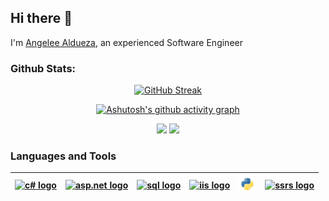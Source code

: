 <h2>Hi there 👋</h2>

I'm [Angelee Aldueza](https://angeleealdueza.github.io/), an experienced Software Engineer

<h3>Github Stats:</h3>

<div align="center">

[![GitHub Streak](https://github-readme-streak-stats.herokuapp.com?user=angeleealdueza&theme=dracula)](https://git.io/streak-stats)

[![Ashutosh's github activity graph](https://activity-graph.herokuapp.com/graph?username=angeleealdueza&theme=react-dark)](https://github.com/ashutosh00710/github-readme-activity-graph)

  <img src="https://github-readme-stats.vercel.app/api?username=angeleealdueza&count_private=true&show_icons=true&theme=dracula&line_height=33">

  <img src="https://github-readme-stats.vercel.app/api/top-langs/?username=angeleealdueza&count_private=true&hide=assembly,php,java&theme=dracula&line_height=10&langs_count=8">
</div>

<h3>Languages and Tools</h3>
<div align="center">

| [<img src="https://static-00.iconduck.com/assets.00/c-sharp-c-icon-456x512-9sej0lrz.png" alt="c# logo" width="24">](https://learn.microsoft.com/en-us/dotnet/csharp/)  | [<img src="https://www.simplilearn.com/ice9/free_resources_article_thumb/ASP.NET_logo.jpg" alt="asp.net logo" width="38">](https://dotnet.microsoft.com/en-us/apps/aspnet)  | [<img src="https://www.kindpng.com/picc/m/21-215460_microsoft-sql-server-logo-png-microsoft-sql-server.png" alt="sql logo" width="38">](https://www.microsoft.com/en-us/sql-server/sql-server-downloads)  |  [<img src="https://www.scottbrady91.com/img/windows/iis-logo.png" alt="iis logo" width="78">](https://learn.microsoft.com/en-us/previous-versions/windows/it-pro/windows-server-2012-r2-and-2012/hh831725(v=ws.11)) |  [<img src="https://raw.githubusercontent.com/github/explore/80688e429a7d4ef2fca1e82350fe8e3517d3494d/topics/python/python.png" alt="python logo" width="28">](https://www.python.org/) | [<img src="https://www.axioworks.com/images/SSRS_logo_square.jpg" alt="ssrs logo" width="35">](https://learn.microsoft.com/en-us/sql/reporting-services/create-deploy-and-manage-mobile-and-paginated-reports?view=sql-server-ver16)  |
|---|---|---|---|---|---|
</div>
